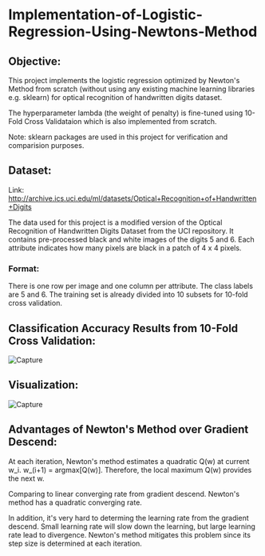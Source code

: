 # Implementation-of-Logistic-Regression-Using-Newtons-Method

## Objective:
This project implements the logistic regression optimized by Newton's Method from scratch (without using any existing machine learning libraries e.g. sklearn) for optical recognition of handwritten digits dataset. 

The hyperparameter lambda (the weight of penalty) is fine-tuned using 10-Fold Cross Validataion which is also implemented from scratch.

Note: sklearn packages are used in this project for verification and comparision purposes.

## Dataset:
Link: http://archive.ics.uci.edu/ml/datasets/Optical+Recognition+of+Handwritten+Digits  

The data used for this project is a modified version of the Optical Recognition of Handwritten Digits Dataset from the UCI repository. 
It contains pre-processed black and white images of the digits 5 and 6. Each attribute indicates how many pixels are black in a patch of 4 x 4 pixels.

### Format: 
There is one row per image and one column per attribute. The class labels are 5 and 6. The training set is already divided into 10 subsets for 10-fold cross validation.

## Classification Accuracy Results from 10-Fold Cross Validation:

![Capture](https://user-images.githubusercontent.com/29167705/63802851-8836cb80-c8e1-11e9-86c4-31eac879d937.JPG)

## Visualization:

![Capture](https://user-images.githubusercontent.com/29167705/63802902-a8668a80-c8e1-11e9-82d5-7ec3176e815e.JPG)

## Advantages of Newton's Method over Gradient Descend:
At each iteration, Newton's method estimates a quadratic Q(w) at current w_i. w_(i+1) = argmax[Q(w)]. Therefore, the local maximum Q(w) provides the next w.

Comparing to linear converging rate from gradient descend. Newton's method has a quadratic converging rate. 

In addition, it's very hard to determing the learning rate from the gradient descend. Small learning rate will slow down the learning, but large learning rate lead to divergence. Newton's method mitigates this problem since its step size is determined at each iteration.
